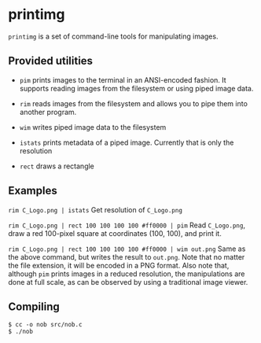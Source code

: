# printimg
`printimg` is a set of command-line tools for manipulating images.

## Provided utilities
- `pim` prints images to the terminal in an ANSI-encoded fashion. It supports reading images from the filesystem or using piped image data.
- `rim` reads images from the filesystem and allows you to pipe them into another program.
- `wim` writes piped image data to the filesystem
- `istats` prints metadata of a piped image. Currently that is only the resolution

- `rect` draws a rectangle

## Examples
`rim C_Logo.png | istats`
Get resolution of `C_Logo.png`

`rim C_Logo.png | rect 100 100 100 100 #ff0000 | pim`
Read `C_Logo.png`, draw a red 100-pixel square at coordinates (100, 100), and print it.

`rim C_Logo.png | rect 100 100 100 100 #ff0000 | wim out.png`
Same as the above command, but writes the result to `out.png`. Note that no matter the file extension, it will be encoded in a PNG format. Also note that, although `pim` prints images in a reduced resolution, the manipulations are done at full scale, as can be observed by using a traditional image viewer.

## Compiling
```console
$ cc -o nob src/nob.c
$ ./nob
```


